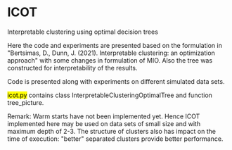 # ICOT
Interpretable clustering using optimal decision trees

Here the code and experiments are presented based on the formulation in "Bertsimas, D., Dunn, J. (2021). Interpretable clustering: an optimization approach" with some changes in formulation of MIO. Also the tree was constructed for interpretability of the results.

Code is presented along with experiments on different simulated data sets. 

<mark>icot.py</mark> contains class InterpretableClusteringOptimalTree and function tree_picture.

Remark:
Warm starts have not been implemented yet. Hence ICOT implemented here may be used on data sets of small size and with maximum depth of 2-3. The structure of clusters also has impact on the time of execution: "better" separated clusters provide better performance.
